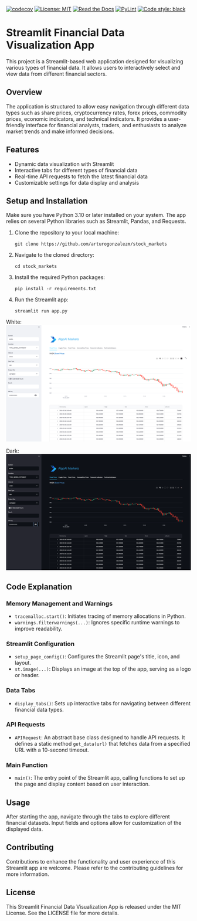 [![codecov](https://codecov.io/gh/arturogonzalezm/stock_markets/graph/badge.svg?token=N7VZAG3QJP)](https://codecov.io/gh/arturogonzalezm/stock_markets)
[![License: MIT](https://img.shields.io/badge/License-MIT-purple.svg)](https://github.com/arturogonzalezm/stock_markets/blob/master/LICENSE)
[![Read the Docs](https://img.shields.io/readthedocs/:packageName)](https://github.com/arturogonzalezm/stock_markets/wiki)
[![PyLint](https://github.com/arturogonzalezm/stock_markets/actions/workflows/workflow.yml/badge.svg)](https://github.com/arturogonzalezm/stock_markets/actions/workflows/workflow.yml)
[![Code style: black](https://img.shields.io/badge/code%20style-black-000000.svg)](https://github.com/arturogonzalezm/stock_markets)


# Streamlit Financial Data Visualization App

This project is a Streamlit-based web application designed for visualizing various types of financial data. It allows users to interactively select and view data from different financial sectors.

## Overview

The application is structured to allow easy navigation through different data types such as share prices, cryptocurrency rates, forex prices, commodity prices, economic indicators, and technical indicators. It provides a user-friendly interface for financial analysts, traders, and enthusiasts to analyze market trends and make informed decisions.

## Features

- Dynamic data visualization with Streamlit
- Interactive tabs for different types of financial data
- Real-time API requests to fetch the latest financial data
- Customizable settings for data display and analysis

## Setup and Installation

Make sure you have Python 3.10 or later installed on your system. The app relies on several Python libraries such as Streamlit, Pandas, and Requests.

1. Clone the repository to your local machine:

    ```
    git clone https://github.com/arturogonzalezm/stock_markets
    ```

2. Navigate to the cloned directory:

    ```
    cd stock_markets
    ```

3. Install the required Python packages:

    ```
    pip install -r requirements.txt
    ```

4. Run the Streamlit app:

    ```
    streamlit run app.py
    ```
   
White:
![white](images/white.png)

Dark:
![dark](images/dark.png)

## Code Explanation

### Memory Management and Warnings

- `tracemalloc.start()`: Initiates tracing of memory allocations in Python.
- `warnings.filterwarnings(...)`: Ignores specific runtime warnings to improve readability.

### Streamlit Configuration

- `setup_page_config()`: Configures the Streamlit page's title, icon, and layout.
- `st.image(...)`: Displays an image at the top of the app, serving as a logo or header.

### Data Tabs

- `display_tabs()`: Sets up interactive tabs for navigating between different financial data types.

### API Requests

- `APIRequest`: An abstract base class designed to handle API requests. It defines a static method `get_data(url)` that fetches data from a specified URL with a 10-second timeout.

### Main Function

- `main()`: The entry point of the Streamlit app, calling functions to set up the page and display content based on user interaction.

## Usage

After starting the app, navigate through the tabs to explore different financial datasets. Input fields and options allow for customization of the displayed data.

## Contributing

Contributions to enhance the functionality and user experience of this Streamlit app are welcome. Please refer to the contributing guidelines for more information.

## License

This Streamlit Financial Data Visualization App is released under the MIT License. See the LICENSE file for more details.

